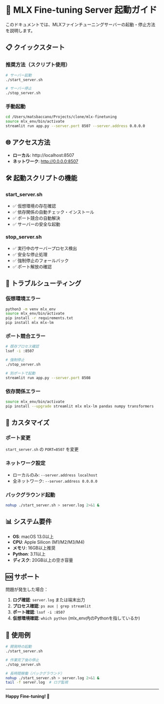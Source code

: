 # 🚀 MLX Fine-tuning Server 起動ガイド

このドキュメントでは、MLXファインチューニングサーバーの起動・停止方法を説明します。

## 📋 クイックスタート

### **推奨方法（スクリプト使用）**

```bash
# サーバー起動
./start_server.sh

# サーバー停止
./stop_server.sh
```

### **手動起動**

```bash
cd /Users/matsbaccano/Projects/clone/mlx-finetuning
source mlx_env/bin/activate
streamlit run app.py --server.port 8507 --server.address 0.0.0.0
```

## 🌐 アクセス方法

- **ローカル**: http://localhost:8507
- **ネットワーク**: http://0.0.0.0:8507

## 🛠️ 起動スクリプトの機能

### **start_server.sh**
- ✅ 仮想環境の存在確認
- ✅ 依存関係の自動チェック・インストール
- ✅ ポート競合の自動解決
- ✅ サーバーの安全な起動

### **stop_server.sh**
- ✅ 実行中のサーバープロセス検出
- ✅ 安全な停止処理
- ✅ 強制停止のフォールバック
- ✅ ポート解放の確認

## 🚨 トラブルシューティング

### **仮想環境エラー**
```bash
python3 -m venv mlx_env
source mlx_env/bin/activate
pip install -r requirements.txt
pip install mlx mlx-lm
```

### **ポート競合エラー**
```bash
# 既存プロセス確認
lsof -i :8507

# 強制停止
./stop_server.sh

# 別ポートで起動
streamlit run app.py --server.port 8508
```

### **依存関係エラー**
```bash
source mlx_env/bin/activate
pip install --upgrade streamlit mlx mlx-lm pandas numpy transformers
```

## 🔧 カスタマイズ

### **ポート変更**
`start_server.sh` の `PORT=8507` を変更

### **ネットワーク設定**
- ローカルのみ: `--server.address localhost`
- 全ネットワーク: `--server.address 0.0.0.0`

### **バックグラウンド起動**
```bash
nohup ./start_server.sh > server.log 2>&1 &
```

## 📊 システム要件

- **OS**: macOS 13.0以上
- **CPU**: Apple Silicon (M1/M2/M3/M4)
- **メモリ**: 16GB以上推奨
- **Python**: 3.11以上
- **ディスク**: 20GB以上の空き容量

## 🆘 サポート

問題が発生した場合：

1. **ログ確認**: `server.log` または端末出力
2. **プロセス確認**: `ps aux | grep streamlit`
3. **ポート確認**: `lsof -i :8507`
4. **仮想環境確認**: `which python` (mlx_env内のPythonを指しているか)

## 🎯 使用例

```bash
# 開発時の起動
./start_server.sh

# 作業完了後の停止
./stop_server.sh

# 長時間稼働（バックグラウンド）
nohup ./start_server.sh > server.log 2>&1 &
tail -f server.log  # ログ監視
```

---

**Happy Fine-tuning! 🤖**